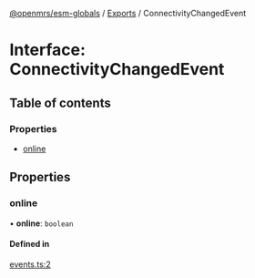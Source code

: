 [@openmrs/esm-globals](../API.md) / [Exports](../modules.md) / ConnectivityChangedEvent

# Interface: ConnectivityChangedEvent

## Table of contents

### Properties

- [online](connectivitychangedevent.md#online)

## Properties

### online

• **online**: `boolean`

#### Defined in

[events.ts:2](https://github.com/openmrs/openmrs-esm-core/blob/master/packages/framework/esm-globals/src/events.ts#L2)
